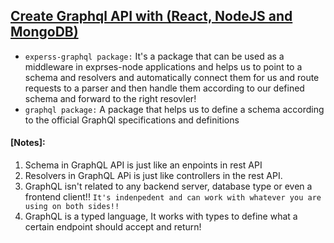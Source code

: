 ## [Create Graphql API with (React, NodeJS and MongoDB)](https://www.youtube.com/playlist?list=PL55RiY5tL51rG1x02Yyj93iypUuHYXcB_)


- `experss-graphql package:` It's a package that can be used as a middleware in exprses-node applications and helps us to point to a schema and resolvers and automatically connect them for us and route requests to a parser and then handle them according to our defined schema and forward to the right resovler!
- `graphql package:` A package that helps us to define a schema according to the official GraphQl specifications and definitions


#### [Notes]:
1) Schema in GraphQL API is just like an enpoints in rest API
2) Resolvers in GraphQL APi is just like controllers in the rest API.
3) GraphQL isn't related to any backend server, database type or even a frontend client!! `It's indenpedent and can work with whatever you are using on both sides!!`
4) GraphQL is a typed language, It works with types to define what a certain endpoint should accept and return!